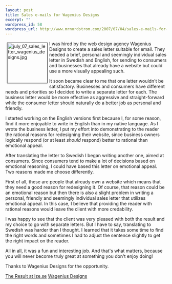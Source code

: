 ```yaml
--- 
layout: post
title: Sales e-mails for Wagenius Designs
excerpt: ""
wordpress_id: 58
wordpress_url: http://www.mrnordstrom.com/2007/07/04/sales-e-mails-for-wagenius-designs/
---
```

<img src="http://www.mrnordstrom.com/wp-content/uploads/work/july_07_sales_letter_wagenius_designs.jpg" alt="july_07_sales_letter_wagenius_designs.jpg" title="july_07_sales_letter_wagenius_designs.jpg" style="margin: 5px" align="left" border="1" height="125" width="125" />I was hired by the web design agency Wagenius Designs to create a sales letter suitable for email. They needed a brief, personal and seemingly individual sales letter in Swedish and English, for sending to consumers and businesses that already have a website but could use a more visually appealing such.

It soon became clear to me that one letter wouldn't be satisfactory. Businesses and consumers have different needs and priorities so I decided to write a separate letter for each. The business letter would be more effective as aggressive and straight-forward while the consumer letter should naturally do a better job as personal and friendly.

<!--more-->I started working on the English versions first because I, for some reason, find it more enjoyable to write in English than in my native language. As I wrote the business letter, I put my effort into demonstrating to the reader the rational reasons for redesigning their website, since business owners logically respond (or at least <em>should</em> respond) better to rational than emotional appeal.

After translating the letter to Swedish I began writing another one, aimed at consumers. Since consumers tend to make a lot of decisions based on emotional reasoning, I could have based this letter on emotional appeal. Two reasons made me choose differently.

First of all, these are people that already own a website which means that they need a good reason for redesigning it. Of course, that reason could be an emotional reason but then there is also a slight problem in writing a personal, friendly and seemingly individual sales letter that utilizes emotional appeal. In this case, I believe that providing the reader with rational reasons would leave the client with more credability.

I was happy to see that the client was very pleased with both the result and my choice to go with separate letters. But I have to say, translating to Swedish was harder than I thought. I learned that it takes some time to find the right words and sometimes I had to adjust the sentence slightly to get the right impact on the reader.

All in all, it was a fun and interesting job. And that's what matters, because you will never become truly great at something you don't enjoy doing!

Thanks to Wagenius Designs for the opportunity.

<a href="http://www.ize.se/images/portfolio/july-07-sales_letter-wagenius_designs.html" title="The Result at ize.se" target="_blank">The Result at ize.se</a>
<a href="http://www.wageniusdesigns.com" title="Wagenius Designs" target="_blank">Wagenius Designs</a>
